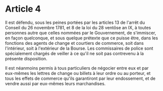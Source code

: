 # Article 4

Il est défendu, sous les peines portées par les articles 13 de l'arrêt du Conseil du 26 novembre 1781, et 8 de la loi du 28 ventôse an IX, à toutes personnes autre que celles nommées par le Gouvernement, de s'immiscer, en façon quelconque, et sous quelque prétexte que ce puisse être, dans les fonctions des agents de change et courtiers de commerce, soit dans l'intérieur, soit à l'extérieur de la Bourse. Les commissaires de police sont spécialement chargés de veiller à ce qu'il ne soit pas contrevenu à la présente disposition.

Il est néanmoins permis à tous particuliers de négocier entre eux et par eux-mêmes les lettres de change ou billets à leur ordre ou au porteur, et tous les effets de commerce qu'ils garantiront par leur endossement, et de vendre aussi par eux-mêmes leurs marchandises.
